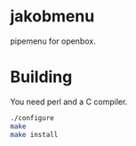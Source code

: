 jakobmenu
=========

pipemenu for openbox.

Building
========

You need perl and a C compiler.

```sh
./configure
make
make install
```
